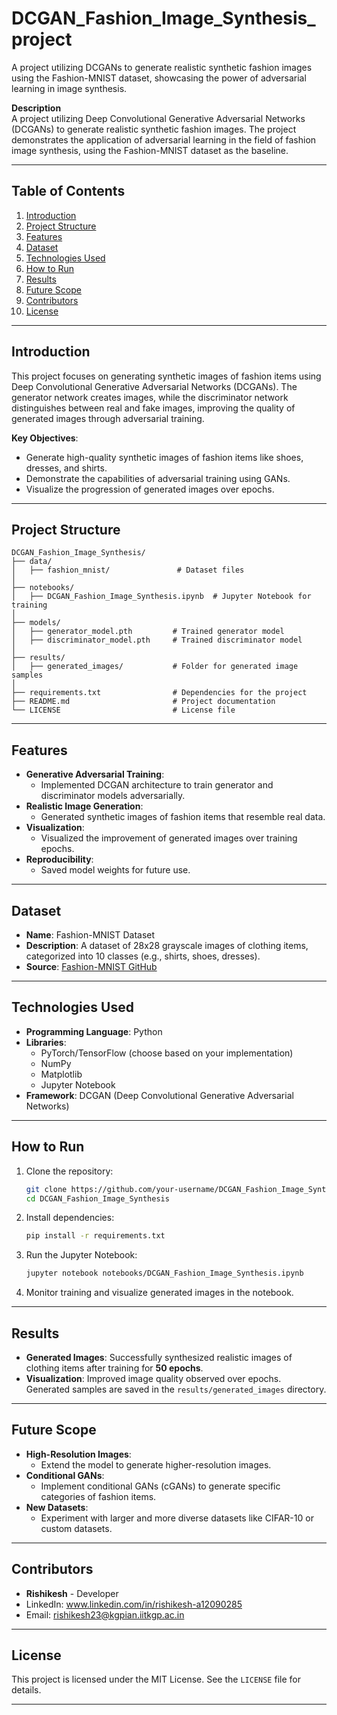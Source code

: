 # DCGAN_Fashion_Image_Synthesis_project
A project utilizing DCGANs to generate realistic synthetic fashion images using the Fashion-MNIST dataset, showcasing the power of adversarial learning in image synthesis.

**Description**  
A project utilizing Deep Convolutional Generative Adversarial Networks (DCGANs) to generate realistic synthetic fashion images. The project demonstrates the application of adversarial learning in the field of fashion image synthesis, using the Fashion-MNIST dataset as the baseline.

---

## **Table of Contents**
1. [Introduction](#introduction)
2. [Project Structure](#project-structure)
3. [Features](#features)
4. [Dataset](#dataset)
5. [Technologies Used](#technologies-used)
6. [How to Run](#how-to-run)
7. [Results](#results)
8. [Future Scope](#future-scope)
9. [Contributors](#contributors)
10. [License](#license)

---

## **Introduction**

This project focuses on generating synthetic images of fashion items using Deep Convolutional Generative Adversarial Networks (DCGANs). The generator network creates images, while the discriminator network distinguishes between real and fake images, improving the quality of generated images through adversarial training.

**Key Objectives**:
- Generate high-quality synthetic images of fashion items like shoes, dresses, and shirts.
- Demonstrate the capabilities of adversarial training using GANs.
- Visualize the progression of generated images over epochs.

---

## **Project Structure**

```plaintext
DCGAN_Fashion_Image_Synthesis/
├── data/
│   ├── fashion_mnist/               # Dataset files
│
├── notebooks/
│   ├── DCGAN_Fashion_Image_Synthesis.ipynb  # Jupyter Notebook for training
│
├── models/
│   ├── generator_model.pth         # Trained generator model
│   ├── discriminator_model.pth     # Trained discriminator model
│
├── results/
│   ├── generated_images/           # Folder for generated image samples
│
├── requirements.txt                # Dependencies for the project
├── README.md                       # Project documentation
└── LICENSE                         # License file
```

---

## **Features**

- **Generative Adversarial Training**: 
  - Implemented DCGAN architecture to train generator and discriminator models adversarially.
- **Realistic Image Generation**:
  - Generated synthetic images of fashion items that resemble real data.
- **Visualization**:
  - Visualized the improvement of generated images over training epochs.
- **Reproducibility**:
  - Saved model weights for future use.

---

## **Dataset**

- **Name**: Fashion-MNIST Dataset  
- **Description**: A dataset of 28x28 grayscale images of clothing items, categorized into 10 classes (e.g., shirts, shoes, dresses).  
- **Source**: [Fashion-MNIST GitHub](https://github.com/zalandoresearch/fashion-mnist)

---

## **Technologies Used**

- **Programming Language**: Python  
- **Libraries**:
  - PyTorch/TensorFlow (choose based on your implementation)
  - NumPy
  - Matplotlib
  - Jupyter Notebook
- **Framework**: DCGAN (Deep Convolutional Generative Adversarial Networks)

---

## **How to Run**

1. Clone the repository:
   ```bash
   git clone https://github.com/your-username/DCGAN_Fashion_Image_Synthesis.git
   cd DCGAN_Fashion_Image_Synthesis
   ```

2. Install dependencies:
   ```bash
   pip install -r requirements.txt
   ```

3. Run the Jupyter Notebook:
   ```bash
   jupyter notebook notebooks/DCGAN_Fashion_Image_Synthesis.ipynb
   ```

4. Monitor training and visualize generated images in the notebook.

---

## **Results**

- **Generated Images**: Successfully synthesized realistic images of clothing items after training for **50 epochs**.
- **Visualization**: Improved image quality observed over epochs. Generated samples are saved in the `results/generated_images` directory.


---

## **Future Scope**

- **High-Resolution Images**:
  - Extend the model to generate higher-resolution images.
- **Conditional GANs**:
  - Implement conditional GANs (cGANs) to generate specific categories of fashion items.
- **New Datasets**:
  - Experiment with larger and more diverse datasets like CIFAR-10 or custom datasets.

---

## **Contributors**

- **Rishikesh** - Developer
- LinkedIn: www.linkedin.com/in/rishikesh-a12090285
- Email: rishikesh23@kgpian.iitkgp.ac.in


---

## **License**

This project is licensed under the MIT License. See the `LICENSE` file for details.

---

